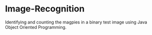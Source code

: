 # Image-Recognition
Identifying and counting the magpies in a binary test image using Java Object Oriented Programming.
